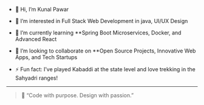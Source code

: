 -  👋 Hi, I’m Kunal Pawar

- 👀 I’m interested in Full Stack Web Development in java, UI/UX Design
- 🌱 I’m currently learning **Spring Boot Microservices, Docker, and Advanced React
- 💞️ I’m looking to collaborate on **Open Source Projects, Innovative Web Apps, and Tech Startups

- ⚡ Fun fact: I’ve played Kabaddi at the state level and love trekking in the Sahyadri ranges!

---

> 🚀 “Code with purpose. Design with passion.”

